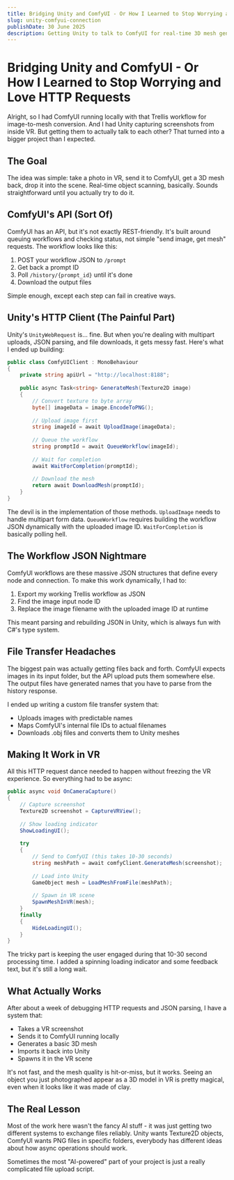 ```yaml
---
title: Bridging Unity and ComfyUI - Or How I Learned to Stop Worrying and Love HTTP Requests
slug: unity-comfyui-connection
publishDate: 30 June 2025
description: Getting Unity to talk to ComfyUI for real-time 3D mesh generation from VR screenshots
---
```


# Bridging Unity and ComfyUI - Or How I Learned to Stop Worrying and Love HTTP Requests

Alright, so I had ComfyUI running locally with that Trellis workflow for image-to-mesh conversion. And I had Unity capturing screenshots from inside VR. But getting them to actually talk to each other? That turned into a bigger project than I expected.

## The Goal

The idea was simple: take a photo in VR, send it to ComfyUI, get a 3D mesh back, drop it into the scene. Real-time object scanning, basically. Sounds straightforward until you actually try to do it.

## ComfyUI's API (Sort Of)

ComfyUI has an API, but it's not exactly REST-friendly. It's built around queuing workflows and checking status, not simple "send image, get mesh" requests. The workflow looks like this:

1. POST your workflow JSON to `/prompt`
2. Get back a prompt ID
3. Poll `/history/{prompt_id}` until it's done
4. Download the output files

Simple enough, except each step can fail in creative ways.

## Unity's HTTP Client (The Painful Part)

Unity's `UnityWebRequest` is... fine. But when you're dealing with multipart uploads, JSON parsing, and file downloads, it gets messy fast. Here's what I ended up building:

```csharp
public class ComfyUIClient : MonoBehaviour
{
    private string apiUrl = "http://localhost:8188";
    
    public async Task<string> GenerateMesh(Texture2D image)
    {
        // Convert texture to byte array
        byte[] imageData = image.EncodeToPNG();
        
        // Upload image first
        string imageId = await UploadImage(imageData);
        
        // Queue the workflow
        string promptId = await QueueWorkflow(imageId);
        
        // Wait for completion
        await WaitForCompletion(promptId);
        
        // Download the mesh
        return await DownloadMesh(promptId);
    }
}
```

The devil is in the implementation of those methods. `UploadImage` needs to handle multipart form data. `QueueWorkflow` requires building the workflow JSON dynamically with the uploaded image ID. `WaitForCompletion` is basically polling hell.

## The Workflow JSON Nightmare

ComfyUI workflows are these massive JSON structures that define every node and connection. To make this work dynamically, I had to:

1. Export my working Trellis workflow as JSON
2. Find the image input node ID 
3. Replace the image filename with the uploaded image ID at runtime

This meant parsing and rebuilding JSON in Unity, which is always fun with C#'s type system.

## File Transfer Headaches

The biggest pain was actually getting files back and forth. ComfyUI expects images in its input folder, but the API upload puts them somewhere else. The output files have generated names that you have to parse from the history response.

I ended up writing a custom file transfer system that:
- Uploads images with predictable names
- Maps ComfyUI's internal file IDs to actual filenames  
- Downloads .obj files and converts them to Unity meshes

## Making It Work in VR

All this HTTP request dance needed to happen without freezing the VR experience. So everything had to be async:

```csharp
public async void OnCameraCapture()
{
    // Capture screenshot
    Texture2D screenshot = CaptureVRView();
    
    // Show loading indicator
    ShowLoadingUI();
    
    try 
    {
        // Send to ComfyUI (this takes 10-30 seconds)
        string meshPath = await comfyClient.GenerateMesh(screenshot);
        
        // Load into Unity
        GameObject mesh = LoadMeshFromFile(meshPath);
        
        // Spawn in VR scene
        SpawnMeshInVR(mesh);
    }
    finally 
    {
        HideLoadingUI();
    }
}
```

The tricky part is keeping the user engaged during that 10-30 second processing time. I added a spinning loading indicator and some feedback text, but it's still a long wait.

## What Actually Works

After about a week of debugging HTTP requests and JSON parsing, I have a system that:
- Takes a VR screenshot
- Sends it to ComfyUI running locally
- Generates a basic 3D mesh
- Imports it back into Unity
- Spawns it in the VR scene

It's not fast, and the mesh quality is hit-or-miss, but it works. Seeing an object you just photographed appear as a 3D model in VR is pretty magical, even when it looks like it was made of clay.

## The Real Lesson

Most of the work here wasn't the fancy AI stuff - it was just getting two different systems to exchange files reliably. Unity wants Texture2D objects, ComfyUI wants PNG files in specific folders, everybody has different ideas about how async operations should work.

Sometimes the most "AI-powered" part of your project is just a really complicated file upload script.